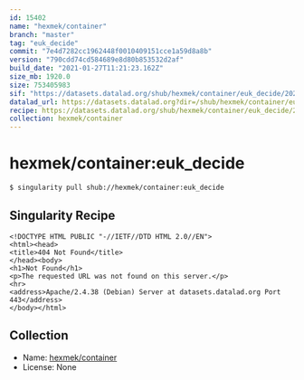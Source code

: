 ```yaml
---
id: 15402
name: "hexmek/container"
branch: "master"
tag: "euk_decide"
commit: "7e4d7282cc1962448f0010409151cce1a59d8a8b"
version: "790cdd74cd584689e8d80b853532d2af"
build_date: "2021-01-27T11:21:23.162Z"
size_mb: 1920.0
size: 753405983
sif: "https://datasets.datalad.org/shub/hexmek/container/euk_decide/2021-01-27-7e4d7282-790cdd74/790cdd74cd584689e8d80b853532d2af.sif"
datalad_url: https://datasets.datalad.org?dir=/shub/hexmek/container/euk_decide/2021-01-27-7e4d7282-790cdd74/
recipe: https://datasets.datalad.org/shub/hexmek/container/euk_decide/2021-01-27-7e4d7282-790cdd74/Singularity
collection: hexmek/container
---
```


# hexmek/container:euk_decide

```bash
$ singularity pull shub://hexmek/container:euk_decide
```

## Singularity Recipe

```singularity
<!DOCTYPE HTML PUBLIC "-//IETF//DTD HTML 2.0//EN">
<html><head>
<title>404 Not Found</title>
</head><body>
<h1>Not Found</h1>
<p>The requested URL was not found on this server.</p>
<hr>
<address>Apache/2.4.38 (Debian) Server at datasets.datalad.org Port 443</address>
</body></html>
```

## Collection

 - Name: [hexmek/container](https://github.com/hexmek/container)
 - License: None

